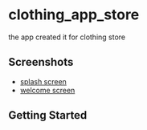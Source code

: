 # clothing_app_store

the app created it for clothing store 

## Screenshots
- [splash screen](assets/screenshots/splash.jpg)
- [welcome screen](assets/screenshots/welcome.jpg)

## Getting Started

